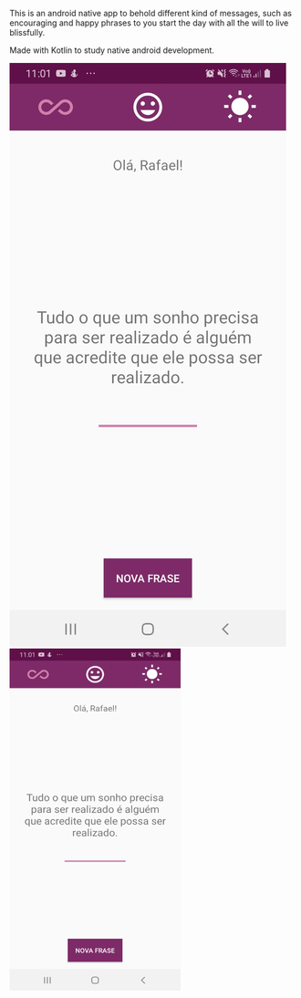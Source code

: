 This is an android native app to behold different kind of messages, such as encouraging and happy phrases to you start the day with all the will to live blissfully.

Made with Kotlin to study native android development.

![](/motivationApp.jpeg/?raw=true)
<img src="/motivationApp.jpeg"  width="300" height="600">


